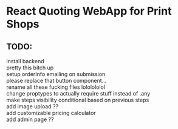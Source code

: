# React Quoting WebApp for Print Shops


## TODO: 
install backend  
pretty this bitch up  
setup orderInfo emailing on submission  
please replace that button component...  
rename all these fucking files lololololol  
change proptypes to actually require stuff instead of .any  
make steps visibility conditional based on previous steps  
add image upload ??  
add customizable pricing calculator  
add admin page ??  
